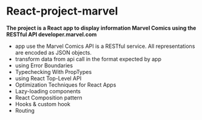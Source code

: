# React-project-marvel

**The project is a React app to display information  Marvel Comics using the  RESTful API developer.marvel.com**

* app use the Marvel Comics API is a RESTful service. All representations are encoded as JSON objects.
* transform data from api call in the format expected by app
* using Error Boundaries
* Typechecking With PropTypes
* using React Top-Level API
* Optimization Techniques for React Apps
* Lazy-loading components
* React Composition pattern
* Hooks & custom hook
* Routing
